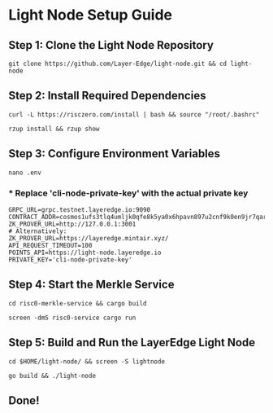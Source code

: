 # Light Node Setup Guide

## Step 1: Clone the Light Node Repository
```
git clone https://github.com/Layer-Edge/light-node.git && cd light-node
```
## Step 2: Install Required Dependencies
```
curl -L https://risczero.com/install | bash && source "/root/.bashrc"
```
```
rzup install && rzup show
```
## Step 3: Configure Environment Variables
```
nano .env
```
### * Replace 'cli-node-private-key' with the actual private key
```
GRPC_URL=grpc.testnet.layeredge.io:9090
CONTRACT_ADDR=cosmos1ufs3tlq4umljk0qfe8k5ya0x6hpavn897u2cnf9k0en9jr7qarqqt56709
ZK_PROVER_URL=http://127.0.0.1:3001
# Alternatively:
ZK_PROVER_URL=https://layeredge.mintair.xyz/
API_REQUEST_TIMEOUT=100
POINTS_API=https://light-node.layeredge.io
PRIVATE_KEY='cli-node-private-key'
```
## Step 4: Start the Merkle Service
```
cd risc0-merkle-service && cargo build
```
```
screen -dmS risc0-service cargo run
```
## Step 5: Build and Run the LayerEdge Light Node
```
cd $HOME/light-node/ && screen -S lightnode
```
```
go build && ./light-node
```
##          Done!







